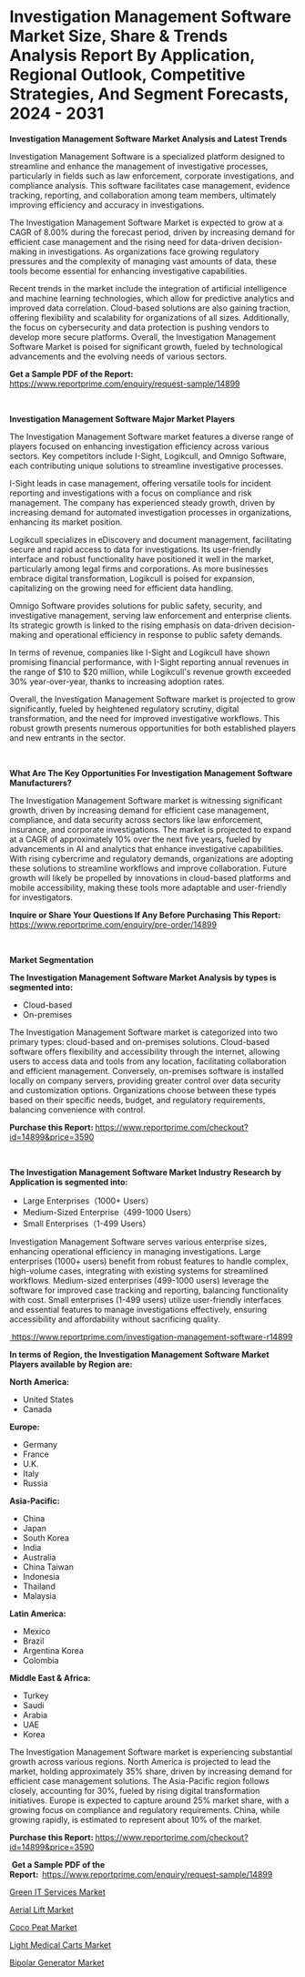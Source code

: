 <p><h1>Investigation Management Software Market Size, Share & Trends Analysis Report By Application, Regional Outlook, Competitive Strategies, And Segment Forecasts, 2024 - 2031</h1></p><p><strong>Investigation Management Software Market Analysis and Latest Trends</strong></p>
<p><p>Investigation Management Software is a specialized platform designed to streamline and enhance the management of investigative processes, particularly in fields such as law enforcement, corporate investigations, and compliance analysis. This software facilitates case management, evidence tracking, reporting, and collaboration among team members, ultimately improving efficiency and accuracy in investigations.</p><p>The Investigation Management Software Market is expected to grow at a CAGR of 8.00% during the forecast period, driven by increasing demand for efficient case management and the rising need for data-driven decision-making in investigations. As organizations face growing regulatory pressures and the complexity of managing vast amounts of data, these tools become essential for enhancing investigative capabilities.</p><p>Recent trends in the market include the integration of artificial intelligence and machine learning technologies, which allow for predictive analytics and improved data correlation. Cloud-based solutions are also gaining traction, offering flexibility and scalability for organizations of all sizes. Additionally, the focus on cybersecurity and data protection is pushing vendors to develop more secure platforms. Overall, the Investigation Management Software Market is poised for significant growth, fueled by technological advancements and the evolving needs of various sectors.</p></p>
<p><strong>Get a Sample PDF of the Report:&nbsp;</strong> <a href="https://www.reportprime.com/enquiry/request-sample/14899?utm_campaign=1789&utm_medium=2&utm_source=Github&utm_content=ia&utm_term=29112024&utm_id=investigation-management-software">https://www.reportprime.com/enquiry/request-sample/14899</a></p>
<p>&nbsp;</p>
<p><strong>Investigation Management Software Major Market Players</strong></p>
<p><p>The Investigation Management Software market features a diverse range of players focused on enhancing investigation efficiency across various sectors. Key competitors include I-Sight, Logikcull, and Omnigo Software, each contributing unique solutions to streamline investigative processes.</p><p>I-Sight leads in case management, offering versatile tools for incident reporting and investigations with a focus on compliance and risk management. The company has experienced steady growth, driven by increasing demand for automated investigation processes in organizations, enhancing its market position.</p><p>Logikcull specializes in eDiscovery and document management, facilitating secure and rapid access to data for investigations. Its user-friendly interface and robust functionality have positioned it well in the market, particularly among legal firms and corporations. As more businesses embrace digital transformation, Logikcull is poised for expansion, capitalizing on the growing need for efficient data handling.</p><p>Omnigo Software provides solutions for public safety, security, and investigative management, serving law enforcement and enterprise clients. Its strategic growth is linked to the rising emphasis on data-driven decision-making and operational efficiency in response to public safety demands.</p><p>In terms of revenue, companies like I-Sight and Logikcull have shown promising financial performance, with I-Sight reporting annual revenues in the range of $10 to $20 million, while Logikcull's revenue growth exceeded 30% year-over-year, thanks to increasing adoption rates.</p><p>Overall, the Investigation Management Software market is projected to grow significantly, fueled by heightened regulatory scrutiny, digital transformation, and the need for improved investigative workflows. This robust growth presents numerous opportunities for both established players and new entrants in the sector.</p></p>
<p>&nbsp;</p>
<p><strong>What Are The Key Opportunities For Investigation Management Software Manufacturers?</strong></p>
<p><p>The Investigation Management Software market is witnessing significant growth, driven by increasing demand for efficient case management, compliance, and data security across sectors like law enforcement, insurance, and corporate investigations. The market is projected to expand at a CAGR of approximately 10% over the next five years, fueled by advancements in AI and analytics that enhance investigative capabilities. With rising cybercrime and regulatory demands, organizations are adopting these solutions to streamline workflows and improve collaboration. Future growth will likely be propelled by innovations in cloud-based platforms and mobile accessibility, making these tools more adaptable and user-friendly for investigators.</p></p>
<p><strong>Inquire or Share Your Questions If Any Before Purchasing This Report:</strong> <a href="https://www.reportprime.com/enquiry/pre-order/14899?utm_campaign=1789&utm_medium=2&utm_source=Github&utm_content=ia&utm_term=29112024&utm_id=investigation-management-software">https://www.reportprime.com/enquiry/pre-order/14899</a></p>
<p>&nbsp;</p>
<p><strong>Market Segmentation</strong></p>
<p><strong>The Investigation Management Software Market Analysis by types is segmented into:</strong></p>
<p><ul><li>Cloud-based</li><li>On-premises</li></ul></p>
<p><p>The Investigation Management Software market is categorized into two primary types: cloud-based and on-premises solutions. Cloud-based software offers flexibility and accessibility through the internet, allowing users to access data and tools from any location, facilitating collaboration and efficient management. Conversely, on-premises software is installed locally on company servers, providing greater control over data security and customization options. Organizations choose between these types based on their specific needs, budget, and regulatory requirements, balancing convenience with control.</p></p>
<p><strong>Purchase this Report:&nbsp;</strong><a href="https://www.reportprime.com/checkout?id=14899&price=3590&utm_campaign=1789&utm_medium=2&utm_source=Github&utm_content=ia&utm_term=29112024&utm_id=investigation-management-software">https://www.reportprime.com/checkout?id=14899&price=3590</a></p>
<p>&nbsp;</p>
<p><strong>The Investigation Management Software Market Industry Research by Application is segmented into:</strong></p>
<p><ul><li>Large Enterprises（1000+ Users）</li><li>Medium-Sized Enterprise（499-1000 Users）</li><li>Small Enterprises（1-499 Users）</li></ul></p>
<p><p>Investigation Management Software serves various enterprise sizes, enhancing operational efficiency in managing investigations. Large enterprises (1000+ users) benefit from robust features to handle complex, high-volume cases, integrating with existing systems for streamlined workflows. Medium-sized enterprises (499-1000 users) leverage the software for improved case tracking and reporting, balancing functionality with cost. Small enterprises (1-499 users) utilize user-friendly interfaces and essential features to manage investigations effectively, ensuring accessibility and affordability without sacrificing quality.</p></p>
<p><a href="https://www.reportprime.com/investigation-management-software-r14899?utm_campaign=1789&utm_medium=2&utm_source=Github&utm_content=ia&utm_term=29112024&utm_id=investigation-management-software">&nbsp;https://www.reportprime.com/investigation-management-software-r14899</a></p>
<p><strong>In terms of Region, the Investigation Management Software Market Players available by Region are:</strong></p>
<p>
    <p> <strong> North America: </strong>
        <ul>
            <li>United States</li>
            <li>Canada</li>
        </ul>
        </p> 
    <p> <strong> Europe: </strong>
        <ul>
            <li>Germany</li>
            <li>France</li>
            <li>U.K.</li>
            <li>Italy</li>
            <li>Russia</li>
        </ul>
        </p> 
    <p> <strong> Asia-Pacific: </strong>
        <ul>
            <li>China</li>
            <li>Japan</li>
            <li>South Korea</li>
            <li>India</li>
            <li>Australia</li>
            <li>China Taiwan</li>
            <li>Indonesia</li>
            <li>Thailand</li>
            <li>Malaysia</li>
        </ul>
        </p> 
    <p> <strong> Latin America: </strong>
        <ul>
            <li>Mexico</li>
            <li>Brazil</li>
            <li>Argentina Korea</li>
            <li>Colombia</li>
        </ul>
        </p> 
    <p> <strong> Middle East & Africa: </strong>
        <ul>
            <li>Turkey</li>
            <li>Saudi</li>
            <li>Arabia</li>
            <li>UAE</li>
            <li>Korea</li>
        </ul>
    </p>
    </p>
<p><p>The Investigation Management Software market is experiencing substantial growth across various regions. North America is projected to lead the market, holding approximately 35% share, driven by increasing demand for efficient case management solutions. The Asia-Pacific region follows closely, accounting for 30%, fueled by rising digital transformation initiatives. Europe is expected to capture around 25% market share, with a growing focus on compliance and regulatory requirements. China, while growing rapidly, is estimated to represent about 10% of the market.</p></p>
<p><strong>Purchase this Report: </strong><a href="https://www.reportprime.com/checkout?id=14899&price=3590&utm_campaign=1789&utm_medium=2&utm_source=Github&utm_content=ia&utm_term=29112024&utm_id=investigation-management-software">https://www.reportprime.com/checkout?id=14899&price=3590</a></p>
<p>&nbsp;<strong>Get a Sample PDF of the Report:&nbsp;&nbsp;</strong><a href="https://www.reportprime.com/enquiry/request-sample/14899?utm_campaign=1789&utm_medium=2&utm_source=Github&utm_content=ia&utm_term=29112024&utm_id=investigation-management-software">https://www.reportprime.com/enquiry/request-sample/14899</a></p>
<p><strong></strong></p>
<p><p><a href="https://issuu.com/reportprime-2/docs/green-it-services-market-size-2030.pptx?utm_campaign=1789&utm_medium=2&utm_source=Github&utm_content=ia&utm_term=29112024&utm_id=investigation-management-software">Green IT Services Market</a></p><p><a href="https://www.linkedin.com/pulse/aerial-lift-market2024-2031-industry-insights-investment-sxryc?utm_campaign=1789&utm_medium=2&utm_source=Github&utm_content=ia&utm_term=29112024&utm_id=investigation-management-software">Aerial Lift Market</a></p><p><a href="https://www.linkedin.com/pulse/consistent-increase-coco-peat-market-forecasted-cagr-97-from-2024-hb71c?utm_campaign=1789&utm_medium=2&utm_source=Github&utm_content=ia&utm_term=29112024&utm_id=investigation-management-software">Coco Peat Market</a></p><p><a href="https://issuu.com/reportprime-2/docs/light-medical-carts-market-size-2030.pptx?utm_campaign=1789&utm_medium=2&utm_source=Github&utm_content=ia&utm_term=29112024&utm_id=investigation-management-software">Light Medical Carts Market</a></p><p><a href="https://www.linkedin.com/pulse/bipolar-generator-market-growth-analysis-2024-2031-trends-fs5ge?utm_campaign=1789&utm_medium=2&utm_source=Github&utm_content=ia&utm_term=29112024&utm_id=investigation-management-software">Bipolar Generator Market</a></p></p>